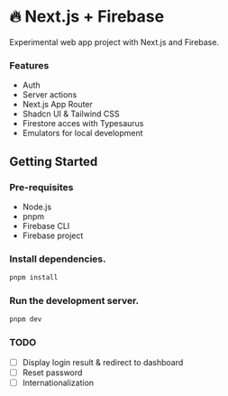 # 🔥 Next.js + Firebase

Experimental web app project with Next.js and Firebase.

### Features

- Auth
- Server actions
- Next.js App Router
- Shadcn UI & Tailwind CSS
- Firestore acces with Typesaurus
- Emulators for local development

## Getting Started

### Pre-requisites

- Node.js
- pnpm
- Firebase CLI
- Firebase project

### Install dependencies.

```bash
pnpm install
```

### Run the development server.

```bash
pnpm dev
```

### TODO

- [ ] Display login result & redirect to dashboard
- [ ] Reset password
- [ ] Internationalization
